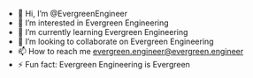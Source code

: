 - 👋 Hi, I’m @EvergreenEngineer
- 👀 I’m interested in Evergreen Engineering
- 🌱 I’m currently learning Evergreen Engineering
- 💞️ I’m looking to collaborate on Evergreen Engineering
- 📫 How to reach me evergreen.engineer@evergreen.engineer
- ⚡ Fun fact: Evergreen Engineering is Evergreen

<!---
EvergreenEngineer/EvergreenEngineer is a ✨ special ✨ repository because its `README.md` (this file) appears on your GitHub profile.
You can click the Preview link to take a look at your changes.
--->
